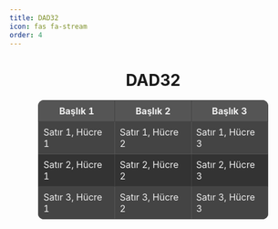 ```yaml
---
title: DAD32
icon: fas fa-stream
order: 4
---
```


<div style="text-align: center;">
  <h1>DAD32</h1>

  <table style="border-collapse: collapse; width: 80%; margin: 0 auto; background-color: #333; color: #eee; border-radius: 10px; overflow: hidden;">
    <thead>
      <tr style="background-color: #555;">
        <th style="border: 1px solid #444; padding: 8px;">Başlık 1</th>
        <th style="border: 1px solid #444; padding: 8px;">Başlık 2</th>
        <th style="border: 1px solid #444; padding: 8px;">Başlık 3</th>
      </tr>
    </thead>
    <tbody>
      <tr style="background-color: #444;">
        <td style="border: 1px solid #555; padding: 8px;">Satır 1, Hücre 1</td>
        <td style="border: 1px solid #555; padding: 8px;">Satır 1, Hücre 2</td>
        <td style="border: 1px solid #555; padding: 8px;">Satır 1, Hücre 3</td>
      </tr>
      <tr style="background-color: #333;">
        <td style="border: 1px solid #444; padding: 8px;">Satır 2, Hücre 1</td>
        <td style="border: 1px solid #444; padding: 8px;">Satır 2, Hücre 2</td>
        <td style="border: 1px solid #444; padding: 8px;">Satır 2, Hücre 3</td>
      </tr>
      <tr style="background-color: #444;">
        <td style="border: 1px solid #555; padding: 8px;">Satır 3, Hücre 1</td>
        <td style="border: 1px solid #555; padding: 8px;">Satır 3, Hücre 2</td>
        <td style="border: 1px solid #555; padding: 8px;">Satır 3, Hücre 3</td>
      </tr>
    </tbody>
  </table>
</div>

